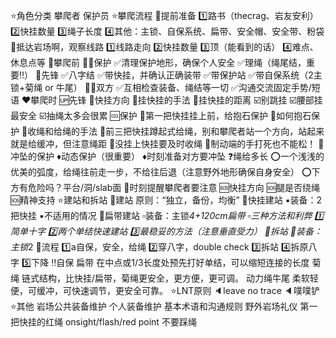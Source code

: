 ⭐️角色分类
    攀爬者
    保护员
⭐️攀爬流程
    🧡提前准备
        1️⃣路书（thecrag、岩友安利）
        2️⃣快挂数量
        3️⃣绳子长度
        4️⃣其他：主锁、自保系统、扁带、安全帽、安全带、粉袋
    💛抵达岩场啊，观察线路
        1️⃣线路走向
        2️⃣快挂数量
        3️⃣顶（能看到的话）
        4️⃣难点、休息点等
    💚攀爬前
        🧘‍♀️保护
            ✅清理保护地形，确保个人安全
            ✅理绳（绳尾结，重要‼️）
        🤺先锋
            ✅八字结
            ✅带快挂，并确认正确装带
            ✅带保护站
            ✅带自保系统（2主锁+菊绳 or 牛尾）
        🤼‍♀️双方
            ✅互相检查装备、绳结等一切
            ✅沟通交流固定手势/短语
    ❤️攀爬时
        🆙先锋
            💭快挂方向
            💭挂快挂的手法
            💭挂快挂的距离
                ☑️别跳挂
                ☑️腰部挂最安全
                ☑️抽绳太多会很累
        🆒保护
            🔴第一把快挂挂上前，给抱石保护
                🔘如何抱石保护
            🔴收绳和给绳的手法
                🔘前三把快挂蹲起式给绳，别和攀爬者站一个方向，站起来就是给缓冲，但注意绳距
                🔘没挂上快挂要及时收绳
                🔘制动端的手打死也不能松！
            🔴冲坠的保护
                ♦️动态保护（很重要）
                ♦️时刻准备对方要冲坠
                    ❓绳给多长
                        ⭕️一个浅浅的优美的弧度，给绳往前走一步，不给往后退（注意野外地形确保自身安全）
                        ⭕️下方有危险吗？平台/洞/slab面
            🔴时刻提醒攀爬者要注意
                🆘快挂方向
                🆘腿是否绕绳
                🆘精神支持
⭐️建站和拆站
    🔺建站
        原则：“独立，备份，均衡”
        🔹快挂建站
            ▪️装备：2把快挂
            ▪️不适用的情况
        🔹扁带建站
            ▫️装备：主锁*4+120cm扁带
            ▫️三种方法和利弊
                1️⃣简单十字
                2️⃣两个单结快速建站
                3️⃣最稳妥的方法（注意垂直受力）
    🔻拆站
        🔸装备：主锁*2
        🔸流程
            1️⃣a自保，安全，给绳
            2️⃣穿八字，double check
            3️⃣拆站
            4️⃣拆原八字
            5️⃣下降
    ‼️自保
        扁带
            在中点或1/3长度处预先打好单结，可以缩短连接的长度
        菊绳
            链式结构，比快挂/扁带，菊绳更安全，更方便，更可调。
        动力绳牛尾
            柔软轻便，可缓冲，可快速调节，更安全可靠。
⭐️LNT原则
    🔈leave no trace
    🔈噗噗铲
⭐️其他
    岩场公共装备维护
    个人装备维护
    基本术语和沟通规则
    野外岩场礼仪
        第一把快挂的红绳
        onsight/flash/red point
        不要踩绳
